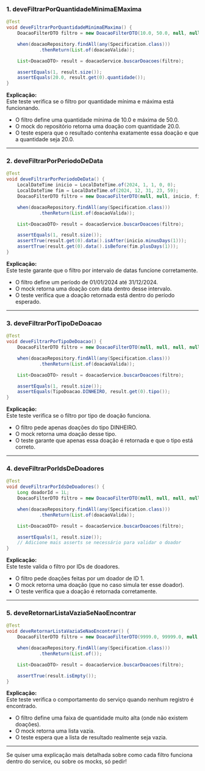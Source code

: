 

### 1. **deveFiltrarPorQuantidadeMinimaEMaxima**
```java
@Test
void deveFiltrarPorQuantidadeMinimaEMaxima() {
    DoacaoFilterDTO filtro = new DoacaoFilterDTO(10.0, 50.0, null, null, null, null);

    when(doacaoRepository.findAll(any(Specification.class)))
            .thenReturn(List.of(doacaoValida));

    List<DoacaoDTO> result = doacaoService.buscarDoacoes(filtro);

    assertEquals(1, result.size());
    assertEquals(20.0, result.get(0).quantidade());
}
```
**Explicação:**  
Este teste verifica se o filtro por quantidade mínima e máxima está funcionando.  
- O filtro define uma quantidade mínima de 10.0 e máxima de 50.0.
- O mock do repositório retorna uma doação com quantidade 20.0.
- O teste espera que o resultado contenha exatamente essa doação e que a quantidade seja 20.0.

---

### 2. **deveFiltrarPorPeriodoDeData**
```java
@Test
void deveFiltrarPorPeriodoDeData() {
    LocalDateTime inicio = LocalDateTime.of(2024, 1, 1, 0, 0);
    LocalDateTime fim = LocalDateTime.of(2024, 12, 31, 23, 59);
    DoacaoFilterDTO filtro = new DoacaoFilterDTO(null, null, inicio, fim, null, null);

    when(doacaoRepository.findAll(any(Specification.class)))
            .thenReturn(List.of(doacaoValida));

    List<DoacaoDTO> result = doacaoService.buscarDoacoes(filtro);

    assertEquals(1, result.size());
    assertTrue(result.get(0).data().isAfter(inicio.minusDays(1)));
    assertTrue(result.get(0).data().isBefore(fim.plusDays(1)));
}
```
**Explicação:**  
Este teste garante que o filtro por intervalo de datas funcione corretamente.
- O filtro define um período de 01/01/2024 até 31/12/2024.
- O mock retorna uma doação com data dentro desse intervalo.
- O teste verifica que a doação retornada está dentro do período esperado.

---

### 3. **deveFiltrarPorTipoDeDoacao**
```java
@Test
void deveFiltrarPorTipoDeDoacao() {
    DoacaoFilterDTO filtro = new DoacaoFilterDTO(null, null, null, null, List.of(TipoDoacao.DINHEIRO), null);

    when(doacaoRepository.findAll(any(Specification.class)))
            .thenReturn(List.of(doacaoValida));

    List<DoacaoDTO> result = doacaoService.buscarDoacoes(filtro);

    assertEquals(1, result.size());
    assertEquals(TipoDoacao.DINHEIRO, result.get(0).tipo());
}
```
**Explicação:**  
Este teste verifica se o filtro por tipo de doação funciona.
- O filtro pede apenas doações do tipo DINHEIRO.
- O mock retorna uma doação desse tipo.
- O teste garante que apenas essa doação é retornada e que o tipo está correto.

---

### 4. **deveFiltrarPorIdsDeDoadores**
```java
@Test
void deveFiltrarPorIdsDeDoadores() {
    Long doadorId = 1L;
    DoacaoFilterDTO filtro = new DoacaoFilterDTO(null, null, null, null, null, List.of(doadorId));

    when(doacaoRepository.findAll(any(Specification.class)))
            .thenReturn(List.of(doacaoValida));

    List<DoacaoDTO> result = doacaoService.buscarDoacoes(filtro);

    assertEquals(1, result.size());
    // Adicione mais asserts se necessário para validar o doador
}
```
**Explicação:**  
Este teste valida o filtro por IDs de doadores.
- O filtro pede doações feitas por um doador de ID 1.
- O mock retorna uma doação (que no caso simula ter esse doador).
- O teste verifica que a doação é retornada corretamente.

---

### 5. **deveRetornarListaVaziaSeNaoEncontrar**
```java
@Test
void deveRetornarListaVaziaSeNaoEncontrar() {
    DoacaoFilterDTO filtro = new DoacaoFilterDTO(9999.0, 99999.0, null, null, null, null);

    when(doacaoRepository.findAll(any(Specification.class)))
            .thenReturn(List.of());

    List<DoacaoDTO> result = doacaoService.buscarDoacoes(filtro);

    assertTrue(result.isEmpty());
}
```
**Explicação:**  
Este teste verifica o comportamento do serviço quando nenhum registro é encontrado.
- O filtro define uma faixa de quantidade muito alta (onde não existem doações).
- O mock retorna uma lista vazia.
- O teste espera que a lista de resultado realmente seja vazia.

---

Se quiser uma explicação mais detalhada sobre como cada filtro funciona dentro do service, ou sobre os mocks, só pedir!
